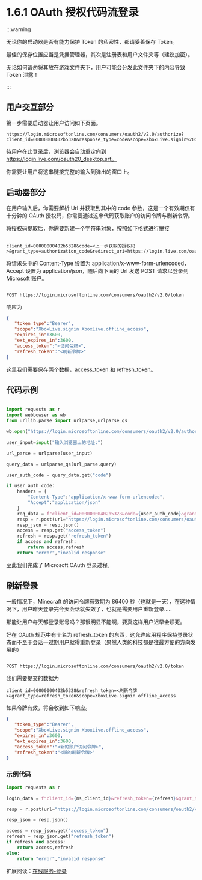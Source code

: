 # 1.6.1 OAuth 授权代码流登录


:::warning

无论你的启动器是否有能力保护 Token 的私密性，都请妥善保存 Token。

最佳的保存位置应当是凭据管理器，其次是注册表和用户文件夹等（建议加密）。

无论如何请勿将其放在游戏文件夹下，用户可能会分发此文件夹下的内容导致 Token 泄露！

:::

## 用户交互部分

第一步需要启动器让用户访问如下页面。

```
https://login.microsoftonline.com/consumers/oauth2/v2.0/authorize?client_id=00000000402b5328&response_type=code&scope=XboxLive.signin%20offline_access&redirect_uri=https%3A%2F%2Flogin.live.com%2Foauth20_desktop.srf

```

待用户在此登录后，浏览器会自动重定向到 https://login.live.com/oauth20_desktop.srf。

你需要让用户将这串链接完整的输入到弹出的窗口上。

## 启动器部分

在用户输入后，你需要解析 Url 并获取到其中的 code 参数，这是一个有效期仅有十分钟的 OAuth 授权码，你需要通过这串代码获取账户的访问令牌与刷新令牌。

将授权码提取后，你需要新建一个字符串对象，按照如下格式进行拼接

```http

client_id=00000000402b5328&code=<上一步获取的授权码>&grant_type=authorization_code&redirect_uri=https://login.live.com/oauth20_desktop.srf&scope=XboxLive.signin%20offline_access

```

将请求头中的 Content-Type 设置为 application/x-www-form-urlencoded，Accept 设置为 application/json，随后向下面的 Url 发送 POST 请求以登录到 Microsoft 账户。

```http

POST https://login.microsoftonline.com/consumers/oauth2/v2.0/token

```

响应为

```json
{
   "token_type":"Bearer",
   "scope":"XboxLive.signin XboxLive.offline_access",
   "expires_in":3600,
   "ext_expires_in":3600,
   "access_token":"<访问令牌>",
   "refresh_token":"<刷新令牌>"
}

```

这里我们需要保存两个数据，access_token 和 refresh_token。

## 代码示例

```python

import requests as r
import webbowser as wb
from urllib.parse import urlparse,urlparse_qs

wb.open("https://login.microsoftonline.com/consumers/oauth2/v2.0/authorize?client_id=00000000402b5328&response_type=code&scope=XboxLive.signin%20offline_access&redirect_uri=https%3A%2F%2Flogin.live.com%2Foauth20_desktop.srf")

user_input=input("输入浏览器上的地址:")

url_parse = urlparse(user_input)

query_data = urlparse_qs(url_parse.query)

user_auth_code = query_data.get("code")

if user_auth_code:
    headers = {
        "Content-Type":"application/x-www-form-urlencoded",
        "Accept":"application/json"
    }
    req_data = f"client_id=00000000402b5328&code={user_auth_code}&grant_type=authorization_code&redirect_uri=https://login.live.com/oauth20_desktop.srf&scope=XboxLive.signin%20offline_access"  
    resp = r.post(url="https://login.microsoftonline.com/consumers/oauth2/v2.0/token",headers=headers,data=req_data)
    resp_json = resp.json()
    access = resp.get("access_token")
    refresh = resp.get("refresh_token")
    if access and refresh:
        return access,refresh
    return "error","invalid response"

```

至此我们完成了 Microsoft OAuth 登录过程。

## 刷新登录

一般情况下，Minecraft 的访问令牌有效期为 86400 秒（也就是一天），在这种情况下，用户昨天登录完今天会话就失效了，也就是需要用户重新登录.....

那能让用户每天都登录账号吗？那很明显不能啊，要真这样用户迟早会烦死。

好在 OAuth 规范中有个名为 refresh_token 的东西，这允许应用程序保持登录状态而不至于会话一过期用户就得重新登录（果然人类的科技都是往最方便的方向发展的）

```http

POST https://login.microsoftonline.com/consumers/oauth2/v2.0/token

```

我们需要提交的数据为

```http
client_id=00000000402b5328&refresh_token=<刷新令牌>&grant_type=refresh_token&scope=XboxLive.signin offline_access
```

如果令牌有效，将会收到如下响应。

```json
{
   "token_type":"Bearer",
   "scope":"XboxLive.signin XboxLive.offline_access",
   "expires_in":3600,
   "ext_expires_in":3600,
   "access_token":"<新的账户访问令牌>",
   "refresh_token":"<新的刷新令牌>"
}
```

### 示例代码

```python
import requests as r

login_data = f"client_id={ms_client_id}&refresh_token={refresh}&grant_type=refresh_token&scope=XboxLive.signin offline_access"

resp = r.post(url="https://login.microsoftonline.com/consumers/oauth2/v2.0/token",headers=headers,data=login_data)

resp_json = resp.json()

access = resp_json.get("access_token")
refresh = resp_json.get("refresh_token")
if refresh and access:
    return access,refresh
else:
    return "error","invalid response"
```


扩展阅读：[在线服务-登录](../online.service/login)